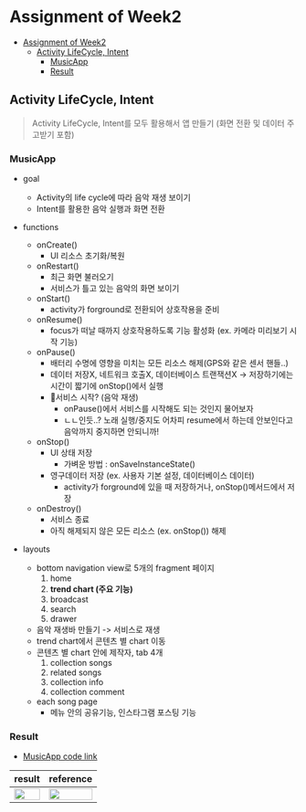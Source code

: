 # Assignment of Week2

<!-- TOC -->

- [Assignment of Week2](#assignment-of-week2)
  - [Activity LifeCycle, Intent](#activity-lifecycle-intent)
    - [MusicApp](#musicapp)
    - [Result](#result)

<!-- /TOC -->

## Activity LifeCycle, Intent
> Activity LifeCycle, Intent를 모두 활용해서 앱 만들기 (화면 전환 및 데이터 주고받기 포함)

### MusicApp
* goal
    * Activity의 life cycle에 따라 음악 재생 보이기
    * Intent를 활용한 음악 실행과 화면 전환
* functions
  * onCreate()
    * UI 리소스 초기화/복원
  * onRestart()
    * 최근 화면 불러오기
    * 서비스가 틀고 있는 음악의 화면 보이기
  * onStart()
    * activity가 forground로 전환되어 상호작용을 준비
  * onResume()
    * focus가 떠날 때까지 상호작용하도록 기능 활성화 (ex. 카메라 미리보기 시작 기능)
  * onPause()
    * 배터리 수명에 영향을 미치는 모든 리소스 해제(GPS와 같은 센서 핸들..)
    * 데이터 저장X, 네트워크 호출X, 데이터베이스 트랜잭션X -> 저장하기에는 시간이 짧기에 onStop()에서 실행
    * 🚨서비스 시작? (음악 재생)
      * onPause()에서 서비스를 시작해도 되는 것인지 물어보자
      * ㄴㄴ인듯..? 노래 실행/중지도 어차피 resume에서 하는데 안보인다고 음악까지 중지하면 안되니까!
  * onStop()
    * UI 상태 저장
      * 가벼운 방법 : onSaveInstanceState()
    * 영구데이터 저장 (ex. 사용자 기본 설정, 데이터베이스 데이터)
      * activity가 forground에 있을 때 저장하거나, onStop()메서드에서 저장
  * onDestroy()
    * 서비스 종료
    * 아직 해제되지 않은 모든 리소스 (ex. onStop()) 해제

* layouts
  * bottom navigation view로 5개의 fragment 페이지
    1. home
    2. **trend chart (주요 기능)**
    3. broadcast
    4. search
    5. drawer
  * 음악 재생바 만들기 -> 서비스로 재생
  * trend chart에서 콘텐츠 별 chart 이동
  * 콘텐츠 별 chart 안에 제작자, tab 4개
    1. collection songs
    2. related songs
    3. collection info
    4. collection comment
  * each song page
    * 메뉴 안의 공유기능, 인스타그램 포스팅 기능


### Result

* [MusicApp code link](,,,)

|result|reference|
|------|---------|
|<img src="./week1_result.jpg" width="100%">|<img src="./week1_reference.jpg" width="100%">|

